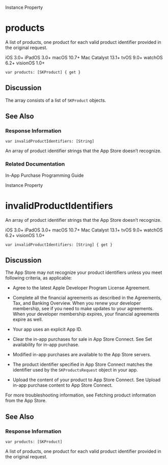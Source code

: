 Instance Property

# products

A list of products, one product for each valid product identifier provided in
the original request.

iOS 3.0+  iPadOS 3.0+  macOS 10.7+  Mac Catalyst 13.1+  tvOS 9.0+  watchOS
6.2+  visionOS 1.0+

    
    
    var products: [SKProduct] { get }

## Discussion

The array consists of a list of `SKProduct` objects.

## See Also

### Response Information

`var invalidProductIdentifiers: [String]`

An array of product identifier strings that the App Store doesn’t recognize.

### Related Documentation

In-App Purchase Programming Guide

Instance Property

# invalidProductIdentifiers

An array of product identifier strings that the App Store doesn’t recognize.

iOS 3.0+  iPadOS 3.0+  macOS 10.7+  Mac Catalyst 13.1+  tvOS 9.0+  watchOS
6.2+  visionOS 1.0+

    
    
    var invalidProductIdentifiers: [String] { get }

## Discussion

The App Store may not recognize your product identifiers unless you meet
following criteria, as applicable:

  * Agree to the latest Apple Developer Program License Agreement.

  * Complete all the financial agreements as described in the Agreements, Tax, and Banking Overview. When you renew your developer membership, see if you need to make updates to your agreements. When your developer membership expires, your financial agreements expire as well.

  * Your app uses an explicit App ID.

  * Clear the in-app purchases for sale in App Store Connect. See Set availability for in-app purchase.

  * Modified in-app purchases are available to the App Store servers.

  * The product identifier specified in App Store Connect matches the identifier used by the `SKProductsRequest` object in your app. 

  * Upload the content of your product to App Store Connect. See Upload in-app purchase content to App Store Connect.

For more troubleshooting information, see Fetching product information from
the App Store.

## See Also

### Response Information

`var products: [SKProduct]`

A list of products, one product for each valid product identifier provided in
the original request.

